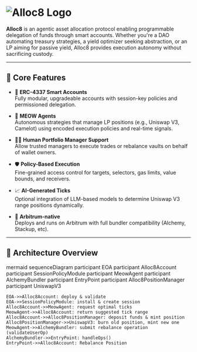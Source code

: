 # ![Alloc8 Logo](https://github.com/user-attachments/assets/7f79c33a-0cf2-4eec-bfbb-d0e266621837)

**Alloc8** is an agentic asset allocation protocol enabling programmable delegation of funds through smart accounts. Whether you're a DAO automating treasury strategies, a yield optimizer seeking abstraction, or an LP aiming for passive yield, Alloc8 provides execution autonomy without sacrificing custody.

---

## 🧠 Core Features

- 🔐 **ERC-4337 Smart Accounts**  
  Fully modular, upgradeable accounts with session-key policies and permissioned delegation.

- 🧬 **MEOW Agents**  
  Autonomous strategies that manage LP positions (e.g., Uniswap V3, Camelot) using encoded execution policies and real-time signals.

- 🧑‍💼 **Human Portfolio Manager Support**  
  Allow trusted managers to execute trades or rebalance vaults on behalf of wallet owners.

- 🛡 **Policy-Based Execution**  
  Fine-grained access control for targets, selectors, gas limits, value bounds, and receivers.

- 📈 **AI-Generated Ticks**  
  Optional integration of LLM-based models to determine Uniswap V3 range positions dynamically.

- 🌉 **Arbitrum-native**  
  Deploys and runs on Arbitrum with full bundler compatibility (Alchemy, Stackup, etc).

---

## 🔗 Architecture Overview

mermaid
sequenceDiagram
    participant EOA
    participant Alloc8Account
    participant SessionPolicyModule
    participant MeowAgent
    participant AlchemyBundler
    participant EntryPoint
    participant Alloc8PositionManager
    participant UniswapV3

    EOA->>Alloc8Account: deploy & validate
    EOA->>SessionPolicyModule: install & create session
    Alloc8Account->>MeowAgent: request optimal ticks
    MeowAgent->>Alloc8Account: return suggested tick range
    Alloc8Account->>Alloc8PositionManager: deposit funds & mint position
    Alloc8PositionManager->>UniswapV3: burn old position, mint new one
    MeowAgent->>AlchemyBundler: submit rebalance operation (validateUserOp)
    AlchemyBundler->>EntryPoint: handleOps()
    EntryPoint->>Alloc8Account: Rebalance Position
